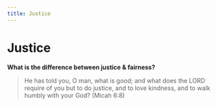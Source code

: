 ```yaml
---
title: Justice
---
```


# Justice

  **What is the difference between justice & fairness?**
  
> He has told you, O man, what is good; and what does the LORD require of you but to do justice, and to love kindness, and to walk humbly with your God? (Micah 6:8)

